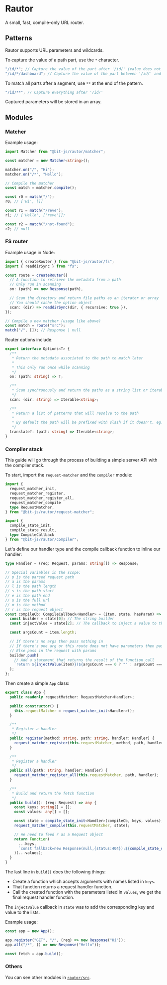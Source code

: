 # Rautor

A small, fast, compile-only URL router.

## Patterns

Rautor supports URL parameters and wildcards.

To capture the value of a path part, use the `*` character.

```ts
"/id/*"; // Capture the value of the part after '/id/' (value does not including slash)
"/id/*/dashboard"; // Capture the value of the part between '/id/' and '/dashboard'
```

To match all parts after a segment, use `**` at the end of the pattern.

```ts
"/id/**"; // Capture everything after '/id/'
```

Captured parameters will be stored in an array.

## Modules

### Matcher

Example usage:

```ts
import Matcher from "@bit-js/rautor/matcher";

const matcher = new Matcher<string>();

matcher.on("/", "Hi");
matcher.on("/*", "Hello");

// Compile the matcher
const match = matcher.compile();

const r0 = match("/");
r0; // ['Hi', []]

const r1 = match("/reve");
r1; // ['Hello', ['reve']];

const r2 = match("/not-found");
r2; // null
```

### FS router

Example usage in Node:

```ts
import { createRouter } from "@bit-js/rautor/fs";
import { readdirSync } from "fs";

const route = createRouter({
  // A function to retrieve the metadata from a path
  // Only run in scanning
  on: (path) => new Response(path),

  // Scan the directory and return file paths as an iterator or array
  // You should cache the option object
  scan: (dir) => readdirSync(dir, { recursive: true }),
});

// Compile a new matcher (usage like above)
const match = route("src");
match("/", []); // Response | null
```

Router options include:

```ts
export interface Options<T> {
  /**
   * Return the metadata associated to the path to match later
   *
   * This only run once while scanning
   */
  on: (path: string) => T;

  /**
   * Scan synchronously and return the paths as a string list or iterable
   */
  scan: (dir: string) => Iterable<string>;

  /**
   * Return a list of patterns that will resolve to the path
   *
   * By default the path will be prefixed with slash if it doesn't, eg. `index.ts` -> `/index.ts`
   */
  translate?: (path: string) => Iterable<string>;
}
```

### Compiler stack

This guide will go through the process of building a simple server API with the compiler stack.

To start, import the `request-matcher` and the `compiler` module:

```ts
import {
  request_matcher_init,
  request_matcher_register,
  request_matcher_register_all,
  request_matcher_compile
  type RequestMatcher,
} from "@bit-js/rautor/request-matcher";

import {
  compile_state_init,
  compile_state_result,
  type CompileCallback
} from "@bit-js/rautor/compiler";
```

Let's define our handler type and the compile callback function to inline our handler:

```ts
type Handler = (req: Request, params: string[]) => Response;

// Special variables in the scope:
// p is the parsed request path
// a is the params
// l is the path length
// s is the path start
// e is the path end
// u is the full url
// m is the method
// r is the request object
const compileCb: CompileCallback<Handler> = (item, state, hasParam) => {
  const builder = state[0]; // The string builder
  const injectValue = state[2]; // The callback to inject a value to the output function scope and return the injected key name

  const argsCount = item.length;

  // If there's no args then pass nothing in
  // If there's one arg or this route does not have parameters then pass in the request
  // Else pass in the request with params
  builder.push(
    // Add a statement that returns the result of the function call
    `return ${injectValue(item)}(${argsCount === 0 ? "" : argsCount === 1 || !hasParam ? "r" : "r,a"})`,
  );
};
```

Then create a simple `App` class:

```ts
export class App {
  public readonly requestMatcher: RequestMatcher<Handler>;

  public constructor() {
    this.requestMatcher = request_matcher_init<Handler>();
  }

  /**
   * Register a handler
   */
  public register(method: string, path: string, handler: Handler) {
    request_matcher_register(this.requestMatcher, method, path, handler);
  }

  /**
   * Register a handler
   */
  public all(path: string, handler: Handler) {
    request_matcher_register_all(this.requestMatcher, path, handler);
  }

  /**
   * Build and return the fetch function
   */
  public build(): (req: Request) => any {
    const keys: string[] = [];
    const values: any[] = [];

    const state = compile_state_init<Handler>(compileCb, keys, values);
    request_matcher_compile(this.requestMatcher, state);

    // We need to feed r as a Request object
    return Function(
      ...keys,
      `const fallback=new Response(null,{status:404});${compile_state_decls(state)}return (r)=>{${compile_state_result(state)};return fallback;}`,
    )(...values);
  }
}
```

The last line in `build()` does the following things:

- Create a function which accepts arguments with names listed in `keys`.
- That function returns a request handler function.
- Call the created function with the parameters listed in `values`, we get the final request handler function.

The `injectValue` callback in `state` was to add the corresponding key and value to the lists.

Example usage:

```ts
const app = new App();

app.register("GET", "/", (req) => new Response("Hi"));
app.all("/*", () => new Response("Hello"));

const fetch = app.build();
```

### Others

You can see other modules in [`rautor/src`](https://github.com/bit-js/rautor/tree/main/src).
